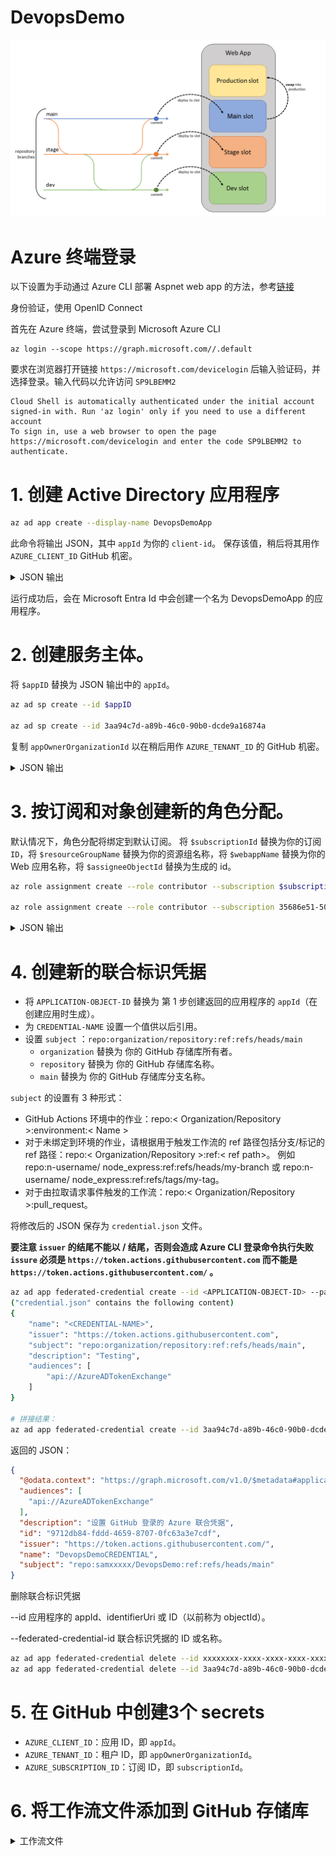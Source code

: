 # DevopsDemo

![](./doc/imgs/slot_flow_code_diagam.png)

# Azure 终端登录

以下设置为手动通过 Azure CLI 部署 Aspnet web app 的方法，参考[链接](https://docs.azure.cn/zh-cn/app-service/deploy-github-actions?tabs=openid%2Caspnetcore)

身份验证，使用 OpenID Connect

首先在 Azure 终端，尝试登录到 Microsoft Azure CLI 

```
az login --scope https://graph.microsoft.com//.default
```
要求在浏览器打开链接 `https://microsoft.com/devicelogin` 后输入验证码，并选择登录。输入代码以允许访问 `SP9LBEMM2`

```
Cloud Shell is automatically authenticated under the initial account signed-in with. Run 'az login' only if you need to use a different account
To sign in, use a web browser to open the page https://microsoft.com/devicelogin and enter the code SP9LBEMM2 to authenticate.
```

# 1. 创建 Active Directory 应用程序

```bash
az ad app create --display-name DevopsDemoApp
```

此命令将输出 JSON，其中 `appId` 为你的 `client-id`。 保存该值，稍后将其用作 `AZURE_CLIENT_ID` GitHub 机密。

<details>
<summary>JSON 输出</summary>

```json
{
  "@odata.context": "https://graph.microsoft.com/v1.0/$metadata#applications/$entity",
  "addIns": [],
  "api": {
    "acceptMappedClaims": null,
    "knownClientApplications": [],
    "oauth2PermissionScopes": [],
    "preAuthorizedApplications": [],
    "requestedAccessTokenVersion": null
  },
  "appId": "3aa94c7d-a89b-46c0-90b0-dcde9a16874a",
  "appRoles": [],
  "applicationTemplateId": null,
  "certification": null,
  "createdDateTime": "2025-03-09T07:10:59.5742409Z",
  "defaultRedirectUri": null,
  "deletedDateTime": null,
  "description": null,
  "disabledByMicrosoftStatus": null,
  "displayName": "DevopsDemoApp",
  "groupMembershipClaims": null,
  "id": "d716f00d-e85d-4b87-930e-35361d1e3823",
  "identifierUris": [],
  "info": {
    "logoUrl": null,
    "marketingUrl": null,
    "privacyStatementUrl": null,
    "supportUrl": null,
    "termsOfServiceUrl": null
  },
  "isDeviceOnlyAuthSupported": null,
  "isFallbackPublicClient": null,
  "keyCredentials": [],
  "nativeAuthenticationApisEnabled": null,
  "notes": null,
  "optionalClaims": null,
  "parentalControlSettings": {
    "countriesBlockedForMinors": [],
    "legalAgeGroupRule": "Allow"
  },
  "passwordCredentials": [],
  "publicClient": {
    "redirectUris": []
  },
  "publisherDomain": "samx5hotmail.onmicrosoft.com",
  "requestSignatureVerification": null,
  "requiredResourceAccess": [],
  "samlMetadataUrl": null,
  "serviceManagementReference": null,
  "servicePrincipalLockConfiguration": null,
  "signInAudience": "AzureADMyOrg",
  "spa": {
    "redirectUris": []
  },
  "tags": [],
  "tokenEncryptionKeyId": null,
  "uniqueName": null,
  "verifiedPublisher": {
    "addedDateTime": null,
    "displayName": null,
    "verifiedPublisherId": null
  },
  "web": {
    "homePageUrl": null,
    "implicitGrantSettings": {
      "enableAccessTokenIssuance": false,
      "enableIdTokenIssuance": false
    },
    "logoutUrl": null,
    "redirectUriSettings": [],
    "redirectUris": []
  }
}
```
</details>

运行成功后，会在 Microsoft Entra Id 中会创建一个名为 DevopsDemoApp 的应用程序。

# 2. 创建服务主体。 

将 `$appID` 替换为 JSON 输出中的 `appId`。

```bash
az ad sp create --id $appID

az ad sp create --id 3aa94c7d-a89b-46c0-90b0-dcde9a16874a
```

复制 `appOwnerOrganizationId` 以在稍后用作 `AZURE_TENANT_ID` 的 GitHub 机密。

<details>
<summary>JSON 输出</summary>

```json
{
  "@odata.context": "https://graph.microsoft.com/v1.0/$metadata#servicePrincipals/$entity",
  "accountEnabled": true,
  "addIns": [],
  "alternativeNames": [],
  "appDescription": null,
  "appDisplayName": "DevopsDemoApp",
  "appId": "3aa94c7d-a89b-46c0-90b0-dcde9a16874a",
  "appOwnerOrganizationId": "57f14ae6-fb55-4c5b-8f3b-a27c540b9cf7",
  "appRoleAssignmentRequired": false,
  "appRoles": [],
  "applicationTemplateId": null,
  "createdDateTime": "2025-03-09T07:19:57Z",
  "deletedDateTime": null,
  "description": null,
  "disabledByMicrosoftStatus": null,
  "displayName": "DevopsDemoApp",
  "homepage": null,
  "id": "98b12728-9052-41bf-823d-8eb4cdf408f6",
  "info": {
    "logoUrl": null,
    "marketingUrl": null,
    "privacyStatementUrl": null,
    "supportUrl": null,
    "termsOfServiceUrl": null
  },
  "keyCredentials": [],
  "loginUrl": null,
  "logoutUrl": null,
  "notes": null,
  "notificationEmailAddresses": [],
  "oauth2PermissionScopes": [],
  "passwordCredentials": [],
  "preferredSingleSignOnMode": null,
  "preferredTokenSigningKeyThumbprint": null,
  "replyUrls": [],
  "resourceSpecificApplicationPermissions": [],
  "samlSingleSignOnSettings": null,
  "servicePrincipalNames": [
    "3aa94c7d-a89b-46c0-90b0-dcde9a16874a"
  ],
  "servicePrincipalType": "Application",
  "signInAudience": "AzureADMyOrg",
  "tags": [],
  "tokenEncryptionKeyId": null,
  "verifiedPublisher": {
    "addedDateTime": null,
    "displayName": null,
    "verifiedPublisherId": null
  }
}
```
</details>

# 3. 按订阅和对象创建新的角色分配。 

默认情况下，角色分配将绑定到默认订阅。 将 `$subscriptionId` 替换为你的订阅 `ID`，将 `$resourceGroupName` 替换为你的资源组名称，将 `$webappName` 替换为你的 Web 应用名称，将 `$assigneeObjectId` 替换为生成的 id。

```bash
az role assignment create --role contributor --subscription $subscriptionId --assignee-object-id  $assigneeObjectId --scope /subscriptions/$subscriptionId/resourceGroups/$resourceGroupName/providers/Microsoft.Web/sites/$webappName --assignee-principal-type ServicePrincipal

az role assignment create --role contributor --subscription 35686e51-5090-4d44-83cc-ca31aa6876c5 --assignee-object-id  98b12728-9052-41bf-823d-8eb4cdf408f6 --scope /subscriptions/35686e51-5090-4d44-83cc-ca31aa6876c5/resourceGroups/CICD_group/providers/Microsoft.Web/sites/SamDevopsWebApp --assignee-principal-type ServicePrincipal

```

<details>
<summary>JSON 输出</summary>

```json
{
  "condition": null,
  "conditionVersion": null,
  "createdBy": null,
  "createdOn": "2025-03-09T07:42:54.624090+00:00",
  "delegatedManagedIdentityResourceId": null,
  "description": null,
  "id": "/subscriptions/35686e51-5090-4d44-83cc-ca31aa6876c5/resourceGroups/CICD_group/providers/Microsoft.Web/sites/SamDevopsWebApp/providers/Microsoft.Authorization/roleAssignments/6a76bc79-a08a-4e2d-99e2-f94b2ce4c796",
  "name": "6a76bc79-a08a-4e2d-99e2-f94b2ce4c796",
  "principalId": "98b12728-9052-41bf-823d-8eb4cdf408f6",
  "principalType": "ServicePrincipal",
  "resourceGroup": "CICD_group",
  "roleDefinitionId": "/subscriptions/35686e51-5090-4d44-83cc-ca31aa6876c5/providers/Microsoft.Authorization/roleDefinitions/b24988ac-6180-42a0-ab88-20f7382dd24c",
  "scope": "/subscriptions/35686e51-5090-4d44-83cc-ca31aa6876c5/resourceGroups/CICD_group/providers/Microsoft.Web/sites/SamDevopsWebApp",
  "type": "Microsoft.Authorization/roleAssignments",
  "updatedBy": "ec283b6f-bf32-4fa6-8a64-e8a4631806d5",
  "updatedOn": "2025-03-09T07:42:55.147656+00:00"
}

```
</details>

# 4. 创建新的联合标识凭据

- 将 `APPLICATION-OBJECT-ID` 替换为 第 1 步创建返回的应用程序的 `appId`（在创建应用时生成）。
- 为 `CREDENTIAL-NAME` 设置一个值供以后引用。
- 设置 `subject` ：`repo:organization/repository:ref:refs/heads/main`
  - `organization` 替换为 你的 GitHub 存储库所有者。
  - `repository` 替换为 你的 GitHub 存储库名称。
  - `main` 替换为 你的 GitHub 存储库分支名称。

`subject` 的设置有 3 种形式：

- GitHub Actions 环境中的作业：repo:< Organization/Repository >:environment:< Name >
- 对于未绑定到环境的作业，请根据用于触发工作流的 ref 路径包括分支/标记的 ref 路径：repo:< Organization/Repository >:ref:< ref path>。 例如 repo:n-username/ node_express:ref:refs/heads/my-branch 或 repo:n-username/ node_express:ref:refs/tags/my-tag。
- 对于由拉取请求事件触发的工作流：repo:< Organization/Repository >:pull_request。

将修改后的 JSON 保存为 `credential.json` 文件。

**要注意 `issuer` 的结尾不能以 / 结尾，否则会造成 Azure CLI 登录命令执行失败**
**`issure` 必须是 `https://token.actions.githubusercontent.com` 而不能是 `https://token.actions.githubusercontent.com/` 。**

```bash
az ad app federated-credential create --id <APPLICATION-OBJECT-ID> --parameters credential.json
("credential.json" contains the following content)
{
    "name": "<CREDENTIAL-NAME>",
    "issuer": "https://token.actions.githubusercontent.com",
    "subject": "repo:organization/repository:ref:refs/heads/main",
    "description": "Testing",
    "audiences": [
        "api://AzureADTokenExchange"
    ]
}

# 拼接结果：
az ad app federated-credential create --id 3aa94c7d-a89b-46c0-90b0-dcde9a16874a --parameters '{ "name": "DevopsDemoCREDENTIAL", "issuer": "https://token.actions.githubusercontent.com", "subject": "repo:samxxxxx/DevopsDemo:ref:refs/heads/main", "description": "设置 GitHub 登录的 Azure 联合凭据", "audiences": [ "api://AzureADTokenExchange" ] }'

```

返回的 JSON：

```json
{
  "@odata.context": "https://graph.microsoft.com/v1.0/$metadata#applications('d716f00d-e85d-4b87-930e-35361d1e3823')/federatedIdentityCredentials/$entity",
  "audiences": [
    "api://AzureADTokenExchange"
  ],
  "description": "设置 GitHub 登录的 Azure 联合凭据",
  "id": "9712db84-fddd-4659-8707-0fc63a3e7cdf",
  "issuer": "https://token.actions.githubusercontent.com/",
  "name": "DevopsDemoCREDENTIAL",
  "subject": "repo:samxxxxx/DevopsDemo:ref:refs/heads/main"
}
```

删除联合标识凭据

--id
应用程序的 appId、identifierUri 或 ID（以前称为 objectId）。

--federated-credential-id
联合标识凭据的 ID 或名称。

```bash
az ad app federated-credential delete --id xxxxxxxx-xxxx-xxxx-xxxx-xxxxxxxxxxxx --federated-credential-id xxxxxxxx-xxxx-xxxx-xxxx-xxxxxxxxxxxx
az ad app federated-credential delete --id 3aa94c7d-a89b-46c0-90b0-dcde9a16874a --federated-credential-id 9712db84-fddd-4659-8707-0fc63a3e7cdf
```

# 5. 在 GitHub 中创建3个 secrets

- `AZURE_CLIENT_ID`：应用 ID，即 `appId`。
- `AZURE_TENANT_ID`：租户 ID，即 `appOwnerOrganizationId`。
- `AZURE_SUBSCRIPTION_ID`：订阅 ID，即 `subscriptionId`。

# 6. 将工作流文件添加到 GitHub 存储库

<details>
<summary>工作流文件</summary>

```yaml
name: 发布 .NET Core Web App

on: [push]

permissions:
      id-token: write
      contents: read

env:
  AZURE_WEBAPP_NAME: DevopsDemo    # set this to your application's name
  AZURE_WEBAPP_PACKAGE_PATH: '.'      # set this to the path to your web app project, defaults to the repository root
  DOTNET_VERSION: '9.0.x'           # set this to the dot net version to use

jobs:
  build:
    runs-on: ubuntu-latest

    steps:
      # Checkout the repo
      - name: Checkout 代码及登录
      - uses: actions/checkout@main
      - uses: azure/login@v2
        with:
          client-id: ${{ secrets.AZURE_CLIENT_ID }}
          tenant-id: ${{ secrets.AZURE_TENANT_ID }}
          subscription-id: ${{ secrets.AZURE_SUBSCRIPTION_ID }}

      # Setup .NET Core SDK
      - name: Setup .NET Core 设置 .NET Core SDK
        uses: actions/setup-dotnet@v3
        with:
          dotnet-version: ${{ env.DOTNET_VERSION }} 
    
      # Run dotnet build and publish
      - name: dotnet build and publish 发布
        run: |
          dotnet restore
          dotnet build --configuration Release
          dotnet publish -c Release --property:PublishDir='${{ env.AZURE_WEBAPP_PACKAGE_PATH }}/publish' 
        
      # Deploy to Azure Web apps
      - name: 'Run Azure webapp deploy action using publish profile credentials'
        uses: azure/webapps-deploy@v3
        with: 
          app-name: ${{ env.AZURE_WEBAPP_NAME }} # Replace with your app name
          package: '${{ env.AZURE_WEBAPP_PACKAGE_PATH }}/publish'
    
      - name: logout
        run: |
          az logout
```

</details>
